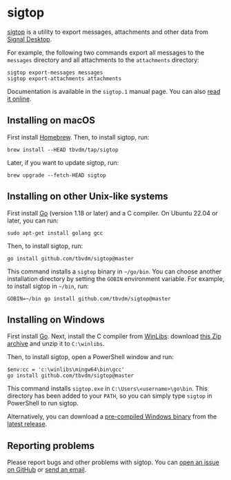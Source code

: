 # sigtop

[sigtop][1] is a utility to export messages, attachments and other data from
[Signal Desktop][2].

For example, the following two commands export all messages to the `messages`
directory and all attachments to the `attachments` directory:

	sigtop export-messages messages
	sigtop export-attachments attachments

Documentation is available in the `sigtop.1` manual page. You can also [read it
online][3].

## Installing on macOS

First install [Homebrew][4]. Then, to install sigtop, run:

	brew install --HEAD tbvdm/tap/sigtop

Later, if you want to update sigtop, run:

	brew upgrade --fetch-HEAD sigtop

## Installing on other Unix-like systems

First install [Go][5] (version 1.18 or later) and a C compiler. On Ubuntu 22.04
or later, you can run:

	sudo apt-get install golang gcc

Then, to install sigtop, run:

	go install github.com/tbvdm/sigtop@master

This command installs a `sigtop` binary in `~/go/bin`. You can choose another
installation directory by setting the `GOBIN` environment variable. For
example, to install sigtop in `~/bin`, run:

	GOBIN=~/bin go install github.com/tbvdm/sigtop@master

## Installing on Windows

First install [Go][5]. Next, install the C compiler from [WinLibs][6]: download
[this Zip archive][7] and unzip it to `C:\winlibs`.

Then, to install sigtop, open a PowerShell window and run:

	$env:cc = 'c:\winlibs\mingw64\bin\gcc'
	go install github.com/tbvdm/sigtop@master

This command installs `sigtop.exe` in `C:\Users\<username>\go\bin`. This
directory has been added to your `PATH`, so you can simply type `sigtop` in
PowerShell to run sigtop.

Alternatively, you can download a [pre-compiled Windows binary][8] from the
[latest release][9].

## Reporting problems

Please report bugs and other problems with sigtop. You can [open an issue on
GitHub][10] or [send an email][11].

[1]: https://github.com/tbvdm/sigtop
[2]: https://github.com/signalapp/Signal-Desktop
[3]: https://www.kariliq.nl/man/sigtop.1.html
[4]: https://brew.sh/
[5]: https://go.dev/
[6]: https://winlibs.com/
[7]: https://github.com/brechtsanders/winlibs_mingw/releases/download/13.1.0-16.0.5-11.0.0-ucrt-r5/winlibs-x86_64-posix-seh-gcc-13.1.0-mingw-w64ucrt-11.0.0-r5.zip
[8]: https://github.com/tbvdm/sigtop/releases/latest/download/sigtop-windows-amd64.exe
[9]: https://github.com/tbvdm/sigtop/releases/latest
[10]: https://github.com/tbvdm/sigtop/issues
[11]: https://www.kariliq.nl/contact.html
